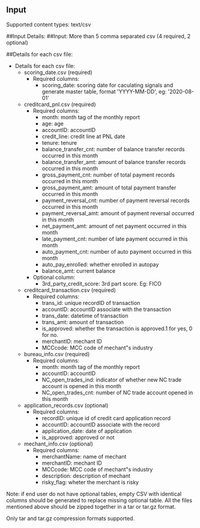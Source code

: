 ## Input
Supported content types:  text/csv

##Input Details:
##Input: More than 5 comma separated csv (4 required, 2 optional)

##Details for each csv file:

- Details for each csv file:
    - scoring_date.csv (required)
        - Required columns:
            - scoring_date: scoring date for caculating signals and generate master table, format 'YYYY-MM-DD', eg: '2020-08-01'
    - creditcard_pnl.csv (required)
        - Required columns: 
            - month: month tag of the monthly report
            - age: age
            - accountID: accountID
            - credit_line: credit line at PNL date
            - tenure: tenure
            - balance_transfer_cnt: number of balance transfer records occurred in this month
            - balance_transfer_amt: amount of balance transfer records occurred in this month
            - gross_payment_cnt: number of total payment records occurred in this month
            - gross_payment_amt: amount of total payment transfer  occurred in this month
            - payment_reversal_cnt: number of payment reversal records occurred in this month
            - payment_reversal_amt: amount of payment reversal occurred in this month
            - net_payment_amt: amount of net payment occurred in this month
            - late_payment_cnt: number of late payment occurred in this month
            - auto_payment_cnt: number of auto payment occurred in this month
            - auto_pay_enrolled: whether enrolled in autopay
            - balance_amt: current balance
        - Optional column:
            - 3rd_party_credit_score: 3rd part score. Eg: FICO
    - creditcard_transaction.csv (required)
        - Required columns: 
            - trans_id: unique recordID of transaction
            - accountID: accountID associate with the transaction
            - trans_date: datetime of transaction
            - trans_amt: amount of transaction
            - is_approved: whether the transaction is approved.1 for yes, 0 for no.
            - merchantID: mechant ID 
            - MCCcode: MCC code of mechant"s industry
    - bureau_info.csv (required)
        - Required columns: 
            - month: month tag of the monthly report
            - accountID: accountID
            - NC_open_trades_ind: indicator of whether new NC trade account is opened in this month
            - NC_open_trades_cnt: number of NC trade account opened in this month
    - application_records.csv (optional)
        - Required columns: 
            - recordID: unique id of credit card application record
            - accountID: accountID associate with the record
            - application_date: date of application
            - is_approved: approved or not
    - mechant_info.csv (optional)
        - Required columns: 
            - merchantName: name of mechant
            - merchantID: mechant ID 
            - MCCcode: MCC code of mechant"s industry
            - description: description of mechant
            - risky_flag: wheter the merchant is risky

Note: if end user do not have optional tables, empty CSV with identical columns should be generated to replace missing optional table.
All the files mentioned above should be zipped together in a tar or tar.gz format.

Only tar and tar.gz compression formats supported.
